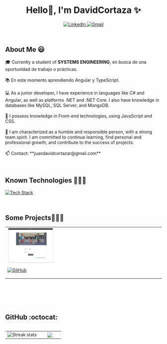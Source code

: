 <!--  =============================  PRESENTATION  =============================   -->
<h1 align="center">Hello👋, I'm DavidCortaza ✨</h1>

<!--  =============================   AVAILABLE NETWORKS  =============================   -->
<p align="center">
  <a href="https://www.linkedin.com/in/juan-david-cortaza-pérez-b77074143" target="blank">
    <img src="https://img.shields.io/badge/LinkedIn-0077B5?style=for-the-badge&logo=linkedin&logoColor=white" alt="LinkedIn" />
  </a>
  <a href="mailto:juandavidcortazar@gmail.com" target="blank">
    <img src="https://img.shields.io/badge/Gmail-D14836?style=for-the-badge&logo=gmail&logoColor=white" alt="Gmail" />
  </a>
</p>
<br>

<h2>About Me 😃</h2>
<!--  =============================   INTRODUCTION  =============================   -->
<p align="left">
  🎓 Currently a student of <strong>SYSTEMS ENGINEERING</strong>, en busca de una oportunidad de trabajo o prácticas.
  <br><br>
  📚 En este momento aprendiendo Angular y TypeScript.
  <br><br>
  💻 As a junior developer, I have experience in languages like C# and Angular, as well as platforms .NET and .NET Core. I also have knowledge in databases like MySQL, SQL Server, and MongoDB.
  <br><br>
  🎨 I possess knowledge in Front-end technologies, using JavaScript and CSS.
  <br><br>
  🙌 I am characterized as a humble and responsible person, with a strong team spirit. I am committed to continue learning, find personal and professional growth, and contribute to the success of projects.
  <br><br>
  📫 Contact: **juandavidcortazar@gmail.com**  
</p>
<br>

<!--   =============================   KNOWN TECHNOLOGIES  =============================  -->
<h2>Known Technologies 👨🏻‍💻</h2>
<p align="left">
  <a href="https://skillicons.dev">
    <img src="https://skillicons.dev/icons?i=java,php,py,css,html,js,nodejs,mysql,github,postman,vscode,linux,sqlserver,ps&perline=12" alt="Tech Stack" />
  </a>
</p>
<br>

<!--   =============================   PROJECTS TO SHOW =============================   -->
<div id="proyectos">
  <h2>Some Projects👨🏻‍💻</h2>
  <table align="center" style="width:100%;">
    <tr>
      <td align="left">
        <img align="center" src="https://github.com/cortaza123/cortaza123/blob/main/Animalia.jpg" alt="Animalia Project" style="width:30%;">
        <p><a href="https://github.com/cortaza123/AnimaliaV2-master" target="blank">
          <img src="https://img.shields.io/badge/GitHub-100000?style=for-the-badge&logo=github&logoColor=white" alt="GitHub" />
        </a></p>
      </td>
      <!-- Add more projects here -->
    </tr>
  </table>
</div>
<div>
  <br><br><br><br>
</div>

<!--   =============================   STATISTICS =============================  -->
<h2>GitHub :octocat:</h2>
<p align="center">
  <!--- stats -->
  <table align="left">
    <tr border="none">
      <td width="60%" align="center">
        <img title="🔥 Get streak stats for your profile at git.io/streak-stats" alt="Streak stats" src="https://github-readme-streak-stats.herokuapp.com/?user=cortaza123&theme=dark&hide_border=false" />
      </td>
      <td width="40%" align="center">
        <img align="center" src="https://github-readme-stats.anuraghazra1.vercel.app/api/top-langs/?username=cortaza123&theme=dark&hide_border=false&no-bg=true&no-frame=true&langs_count=10" />
      </td>
    </tr>
  </table>
  <!--- trophy -->
  <div align="left">
    <a href="https://github.com/ryo-ma/github-profile-trophy" title="Go to Source">
      <img align="center" width="84%" src="https://github-profile-trophy.vercel.app/?username=cortaza123&theme=radical&row=1&column=7&margin-h=15&margin-w=5&no
